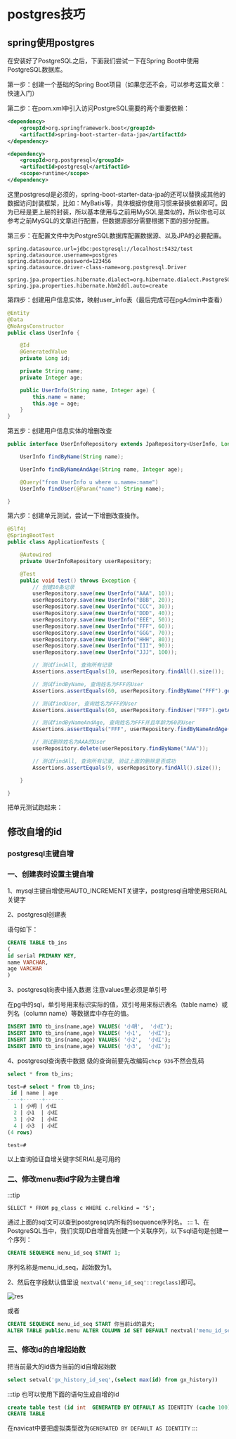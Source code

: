 # postgres技巧

## spring使用postgres

在安装好了PostgreSQL之后，下面我们尝试一下在Spring Boot中使用PostgreSQL数据库。

第一步：创建一个基础的Spring Boot项目（如果您还不会，可以参考这篇文章：快速入门）

第二步：在pom.xml中引入访问PostgreSQL需要的两个重要依赖：

```xml
<dependency>
    <groupId>org.springframework.boot</groupId>
    <artifactId>spring-boot-starter-data-jpa</artifactId>
</dependency>

<dependency>
    <groupId>org.postgresql</groupId>
    <artifactId>postgresql</artifactId>
    <scope>runtime</scope>
</dependency>
```

这里postgresql是必须的，spring-boot-starter-data-jpa的还可以替换成其他的数据访问封装框架，比如：MyBatis等，具体根据你使用习惯来替换依赖即可。因为已经是更上层的封装，所以基本使用与之前用MySQL是类似的，所以你也可以参考之前MySQL的文章进行配置，但数据源部分需要根据下面的部分配置。

第三步：在配置文件中为PostgreSQL数据库配置数据源、以及JPA的必要配置。

```
spring.datasource.url=jdbc:postgresql://localhost:5432/test
spring.datasource.username=postgres
spring.datasource.password=123456
spring.datasource.driver-class-name=org.postgresql.Driver

spring.jpa.properties.hibernate.dialect=org.hibernate.dialect.PostgreSQLDialect
spring.jpa.properties.hibernate.hbm2ddl.auto=create
```

第四步：创建用户信息实体，映射user_info表（最后完成可在pgAdmin中查看）

```java
@Entity
@Data
@NoArgsConstructor
public class UserInfo {

    @Id
    @GeneratedValue
    private Long id;

    private String name;
    private Integer age;

    public UserInfo(String name, Integer age) {
        this.name = name;
        this.age = age;
    }
}
```

第五步：创建用户信息实体的增删改查

```java
public interface UserInfoRepository extends JpaRepository<UserInfo, Long> {

    UserInfo findByName(String name);

    UserInfo findByNameAndAge(String name, Integer age);

    @Query("from UserInfo u where u.name=:name")
    UserInfo findUser(@Param("name") String name);

}
```

第六步：创建单元测试，尝试一下增删改查操作。

```java
@Slf4j
@SpringBootTest
public class ApplicationTests {

    @Autowired
    private UserInfoRepository userRepository;

    @Test
    public void test() throws Exception {
        // 创建10条记录
        userRepository.save(new UserInfo("AAA", 10));
        userRepository.save(new UserInfo("BBB", 20));
        userRepository.save(new UserInfo("CCC", 30));
        userRepository.save(new UserInfo("DDD", 40));
        userRepository.save(new UserInfo("EEE", 50));
        userRepository.save(new UserInfo("FFF", 60));
        userRepository.save(new UserInfo("GGG", 70));
        userRepository.save(new UserInfo("HHH", 80));
        userRepository.save(new UserInfo("III", 90));
        userRepository.save(new UserInfo("JJJ", 100));

        // 测试findAll, 查询所有记录
        Assertions.assertEquals(10, userRepository.findAll().size());

        // 测试findByName, 查询姓名为FFF的User
        Assertions.assertEquals(60, userRepository.findByName("FFF").getAge().longValue());

        // 测试findUser, 查询姓名为FFF的User
        Assertions.assertEquals(60, userRepository.findUser("FFF").getAge().longValue());

        // 测试findByNameAndAge, 查询姓名为FFF并且年龄为60的User
        Assertions.assertEquals("FFF", userRepository.findByNameAndAge("FFF", 60).getName());

        // 测试删除姓名为AAA的User
        userRepository.delete(userRepository.findByName("AAA"));

        // 测试findAll, 查询所有记录, 验证上面的删除是否成功
        Assertions.assertEquals(9, userRepository.findAll().size());

    }

}
```

把单元测试跑起来：

## 修改自增的id

### postgresql主键自增

### 一、创建表时设置主键自增

 1、mysql主键自增使用AUTO_INCREMENT关键字，postgresql自增使用SERIAL关键字

  2、postgresql创建表

语句如下：

```sql
CREATE TABLE tb_ins
(
id serial PRIMARY KEY,
name VARCHAR,
age VARCHAR
)

```

  3、postgresql向表中插入数据
注意values里必须是单引号

在pg中的sql，单引号用来标识实际的值，双引号用来标识表名（table name）或列名（column name）等数据库中存在的值。

```sql
INSERT INTO tb_ins(name,age) VALUES( '小明',  '小红');
INSERT INTO tb_ins(name,age) VALUES( '小1',  '小红');
INSERT INTO tb_ins(name,age) VALUES( '小2',  '小红');
INSERT INTO tb_ins(name,age) VALUES( '小3',  '小红');

```

  4、postgresql查询表中数据
  级的查询前要先改编码`chcp 936`不然会乱码

```sql
select * from tb_ins;

test=# select * from tb_ins;
 id | name | age
----+------+------
  1 | 小明 | 小红
  2 | 小1  | 小红
  3 | 小2  | 小红
  4 | 小3  | 小红
(4 rows)

test=# 
```

以上查询验证自增关键字SERIAL是可用的

### 二、修改menu表id字段为主键自增

:::tip

```
SELECT * FROM pg_class c WHERE c.relkind = 'S';
```

通过上面的sql文可以查到postgresql内所有的sequence序列名。
:::
1、在PostgreSQL当中，我们实现ID自增首先创建一个关联序列，以下sql语句是创建一个序列：

```sql
CREATE SEQUENCE menu_id_seq START 1;
```

序列名称是menu_id_seq，起始数为1。

2、然后在字段默认值里设 `nextval('menu_id_seq'::regclass)`即可。

![res](https://img2020.cnblogs.com/blog/2203909/202102/2203909-20210203110131791-2075873613.png)

或者

```sql
CREATE SEQUENCE menu_id_seq START 你当前id的最大;
ALTER TABLE public.menu ALTER COLUMN id SET DEFAULT nextval('menu_id_seq'::regclass);
```

### 三、修改id的自增起始数

把当前最大的id做为当前的id自增起始数

```sql
select setval('gx_history_id_seq',(select max(id) from gx_history))
```

:::tip
也可以使用下面的语句生成自增的id

```sql
create table test (id int  GENERATED BY DEFAULT AS IDENTITY (cache 100), info text);  
CREATE TABLE  
```

在navicat中要把虚拟类型改为`GENERATED BY DEFAULT AS IDENTITY`
:::
